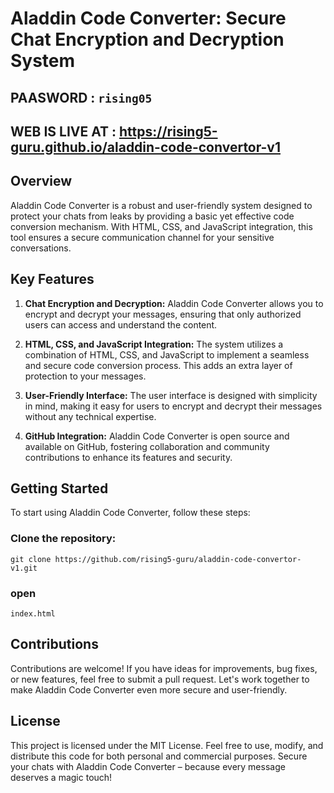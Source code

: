 # Aladdin Code Converter: Secure Chat Encryption and Decryption System

## PAASWORD : ``` rising05 ```
## WEB IS LIVE AT  : https://rising5-guru.github.io/aladdin-code-convertor-v1

## Overview

Aladdin Code Converter is a robust and user-friendly system designed to protect your chats from leaks by providing a basic yet effective code conversion mechanism. With HTML, CSS, and JavaScript integration, this tool ensures a secure communication channel for your sensitive conversations.

## Key Features

1. **Chat Encryption and Decryption:** Aladdin Code Converter allows you to encrypt and decrypt your messages, ensuring that only authorized users can access and understand the content.

2. **HTML, CSS, and JavaScript Integration:** The system utilizes a combination of HTML, CSS, and JavaScript to implement a seamless and secure code conversion process. This adds an extra layer of protection to your messages.

3. **User-Friendly Interface:** The user interface is designed with simplicity in mind, making it easy for users to encrypt and decrypt their messages without any technical expertise.

4. **GitHub Integration:** Aladdin Code Converter is open source and available on GitHub, fostering collaboration and community contributions to enhance its features and security.

## Getting Started
To start using Aladdin Code Converter, follow these steps:

  ### Clone the repository: 
  ``` git clone https://github.com/rising5-guru/aladdin-code-convertor-v1.git ```
  ### open 
  ``` index.html ```

## Contributions
Contributions are welcome! If you have ideas for improvements, bug fixes, or new features, feel free to submit a pull request. Let's work together to make Aladdin Code Converter even more secure and user-friendly.

## License
This project is licensed under the MIT License. Feel free to use, modify, and distribute this code for both personal and commercial purposes.
Secure your chats with Aladdin Code Converter – because every message deserves a magic touch!




